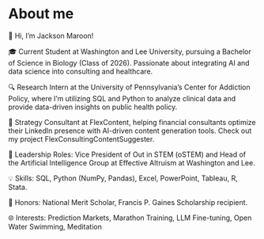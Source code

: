 # About me
👋 Hi, I’m Jackson Maroon!

🎓 Current Student at Washington and Lee University, pursuing a Bachelor of Science in Biology (Class of 2026). Passionate about integrating AI and data science into consulting and healthcare.

🔍 Research Intern at the University of Pennsylvania’s Center for Addiction Policy, where I’m utilizing SQL and Python to analyze clinical data and provide data-driven insights on public health policy.

💼 Strategy Consultant at FlexContent, helping financial consultants optimize their LinkedIn presence with AI-driven content generation tools. Check out my project FlexConsultingContentSuggester.

🌟 Leadership Roles: Vice President of Out in STEM (oSTEM) and Head of the Artificial Intelligence Group at Effective Altruism at Washington and Lee.

💡 Skills: SQL, Python (NumPy, Pandas), Excel, PowerPoint, Tableau, R, Stata.

🏅 Honors: National Merit Scholar, Francis P. Gaines Scholarship recipient.

🌐 Interests: Prediction Markets, Marathon Training, LLM Fine-tuning, Open Water Swimming, Meditation
